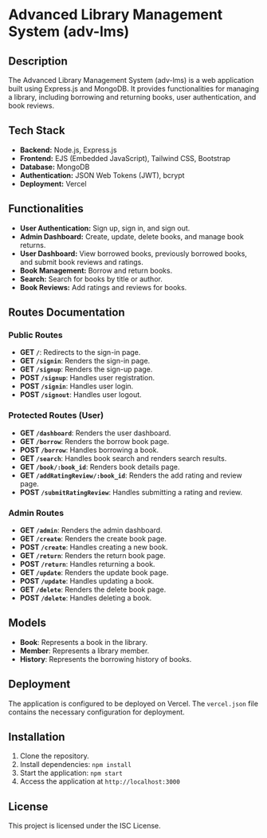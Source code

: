 # Advanced Library Management System (adv-lms)

## Description
The Advanced Library Management System (adv-lms) is a web application built using Express.js and MongoDB. It provides functionalities for managing a library, including borrowing and returning books, user authentication, and book reviews.

## Tech Stack
- **Backend:** Node.js, Express.js
- **Frontend:** EJS (Embedded JavaScript), Tailwind CSS, Bootstrap
- **Database:** MongoDB
- **Authentication:** JSON Web Tokens (JWT), bcrypt
- **Deployment:** Vercel

## Functionalities
- **User Authentication:** Sign up, sign in, and sign out.
- **Admin Dashboard:** Create, update, delete books, and manage book returns.
- **User Dashboard:** View borrowed books, previously borrowed books, and submit book reviews and ratings.
- **Book Management:** Borrow and return books.
- **Search:** Search for books by title or author.
- **Book Reviews:** Add ratings and reviews for books.

## Routes Documentation

### Public Routes
- **GET `/`**: Redirects to the sign-in page.
- **GET `/signin`**: Renders the sign-in page.
- **GET `/signup`**: Renders the sign-up page.
- **POST `/signup`**: Handles user registration.
- **POST `/signin`**: Handles user login.
- **POST `/signout`**: Handles user logout.

### Protected Routes (User)
- **GET `/dashboard`**: Renders the user dashboard.
- **GET `/borrow`**: Renders the borrow book page.
- **POST `/borrow`**: Handles borrowing a book.
- **GET `/search`**: Handles book search and renders search results.
- **GET `/book/:book_id`**: Renders book details page.
- **GET `/addRatingReview/:book_id`**: Renders the add rating and review page.
- **POST `/submitRatingReview`**: Handles submitting a rating and review.

### Admin Routes
- **GET `/admin`**: Renders the admin dashboard.
- **GET `/create`**: Renders the create book page.
- **POST `/create`**: Handles creating a new book.
- **GET `/return`**: Renders the return book page.
- **POST `/return`**: Handles returning a book.
- **GET `/update`**: Renders the update book page.
- **POST `/update`**: Handles updating a book.
- **GET `/delete`**: Renders the delete book page.
- **POST `/delete`**: Handles deleting a book.

## Models
- **Book**: Represents a book in the library.
- **Member**: Represents a library member.
- **History**: Represents the borrowing history of books.

## Deployment
The application is configured to be deployed on Vercel. The `vercel.json` file contains the necessary configuration for deployment.

## Installation
1. Clone the repository.
2. Install dependencies: `npm install`
3. Start the application: `npm start`
4. Access the application at `http://localhost:3000`

## License
This project is licensed under the ISC License.
